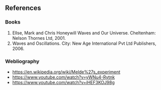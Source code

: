 ## References 

### Books

1. Ellse, Mark and Chris Honeywill Waves and Our Universe. Cheltenham: Nelson Thornes Ltd, 2001.
2. Waves and Oscillations. City: New Age International Pvt Ltd Publishers, 2006.



 ### Webliography

 - https://en.wikipedia.org/wiki/Melde%27s_experiment
 - https://www.youtube.com/watch?v=yWNu4-Rytnk
 - https://www.youtube.com/watch?v=iHEF3KOJ98g


